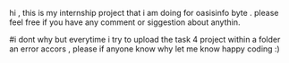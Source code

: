 hi , this is my internship project that i am doing for oasisinfo byte .
please feel free if you have any comment or siggestion about anythin.

#i dont why but everytime i try to upload the task 4 project within a folder an error accors , please if anyone know why let me know 
happy coding :)
